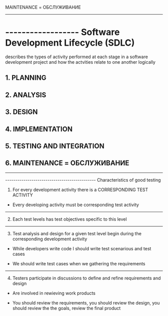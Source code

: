 MAINTENANCE  = ОБСЛУЖИВАНИЕ
___________________________________________

# ------------------  Software Development Lifecycle (SDLC) 

describes the types of activity performed at each stage in a software development project and how the actvities relate to one another logically

## 1. PLANNING

## 2. ANALYSIS

## 3. DESIGN

## 4. IMPLEMENTATION

## 5. TESTING AND INTEGRATION

## 6. MAINTENANCE  = ОБСЛУЖИВАНИЕ
____________________________________________________

---------------------------------------------  Characteristics of good testing

1) For every development activity there is a CORRESPONDING TEST ACTIVITY

* Every developing activity must be corresponding test activity
___________

2) Each test levels has test objectives specific to this level
_________________

3) Test analysis and design for a given test level begin during the corresponding development activity

- While developers write code I should write test scenarious and test cases

- We should write test cases when we gathering the requirements 

____________________

4) Testers participate in discussions to define and refine requirements and design 

- Are involved in rewieving work products

- You should review the requirements, you should review the design, you should review the the goals, review the final product
